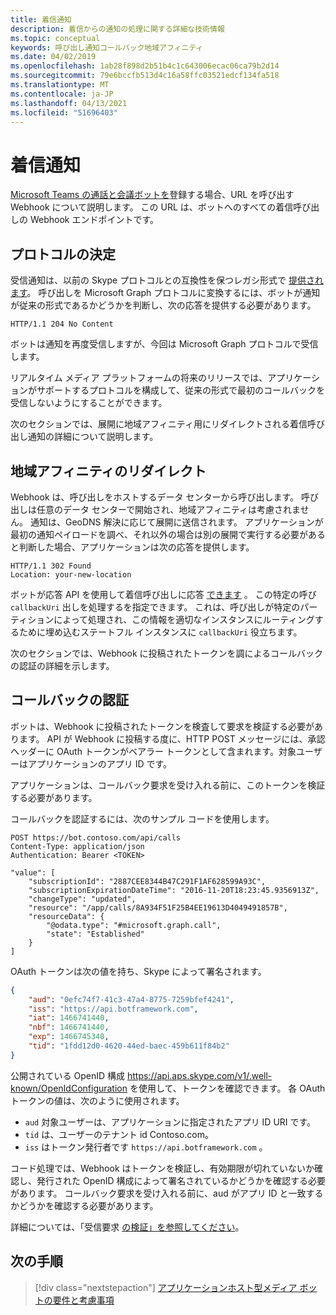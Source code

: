 ```yaml
---
title: 着信通知
description: 着信からの通知の処理に関する詳細な技術情報
ms.topic: conceptual
keywords: 呼び出し通知コールバック地域アフィニティ
ms.date: 04/02/2019
ms.openlocfilehash: 1ab28f898d2b51b4c1c643006ecac06ca79b2d14
ms.sourcegitcommit: 79e6bccfb513d4c16a58ffc03521edcf134fa518
ms.translationtype: MT
ms.contentlocale: ja-JP
ms.lasthandoff: 04/13/2021
ms.locfileid: "51696403"
---
```

# <a name="incoming-call-notifications"></a>着信通知

[Microsoft Teams の通話と会議ボットを](./registering-calling-bot.md#create-new-bot-or-add-calling-capabilities)登録する場合、URL を呼び出す Webhook について説明します。 この URL は、ボットへのすべての着信呼び出しの Webhook エンドポイントです。

## <a name="protocol-determination"></a>プロトコルの決定

受信通知は、以前の Skype プロトコルとの互換性を保つレガシ形式で [提供されます](/azure/bot-service/dotnet/bot-builder-dotnet-real-time-media-concepts?view=azure-bot-service-3.0&preserve-view=true)。 呼び出しを Microsoft Graph プロトコルに変換するには、ボットが通知が従来の形式であるかどうかを判断し、次の応答を提供する必要があります。

```http
HTTP/1.1 204 No Content
```

ボットは通知を再度受信しますが、今回は Microsoft Graph プロトコルで受信します。

リアルタイム メディア プラットフォームの将来のリリースでは、アプリケーションがサポートするプロトコルを構成して、従来の形式で最初のコールバックを受信しないようにすることができます。

次のセクションでは、展開に地域アフィニティ用にリダイレクトされる着信呼び出し通知の詳細について説明します。

## <a name="redirects-for-region-affinity"></a>地域アフィニティのリダイレクト

Webhook は、呼び出しをホストするデータ センターから呼び出します。 呼び出しは任意のデータ センターで開始され、地域アフィニティは考慮されません。 通知は、GeoDNS 解決に応じて展開に送信されます。 アプリケーションが最初の通知ペイロードを調べ、それ以外の場合は別の展開で実行する必要があると判断した場合、アプリケーションは次の応答を提供します。

```http
HTTP/1.1 302 Found
Location: your-new-location
```

ボットが応答 API を使用して着信呼び出しに応答 [できます](https://developer.microsoft.com/graph/docs/api-reference/beta/api/call_answer) 。 この特定の呼び `callbackUri` 出しを処理するを指定できます。 これは、呼び出しが特定のパーティションによって処理され、この情報を適切なインスタンスにルーティングするために埋め込むステートフル インスタンスに `callbackUri` 役立ちます。

次のセクションでは、Webhook に投稿されたトークンを調によるコールバックの認証の詳細を示します。

## <a name="authenticate-the-callback"></a>コールバックの認証

ボットは、Webhook に投稿されたトークンを検査して要求を検証する必要があります。 API が Webhook に投稿する度に、HTTP POST メッセージには、承認ヘッダーに OAuth トークンがベアラー トークンとして含まれます。対象ユーザーはアプリケーションのアプリ ID です。

アプリケーションは、コールバック要求を受け入れる前に、このトークンを検証する必要があります。

コールバックを認証するには、次のサンプル コードを使用します。

```http
POST https://bot.contoso.com/api/calls
Content-Type: application/json
Authentication: Bearer <TOKEN>

"value": [
    "subscriptionId": "2887CEE8344B47C291F1AF628599A93C",
    "subscriptionExpirationDateTime": "2016-11-20T18:23:45.9356913Z",
    "changeType": "updated",
    "resource": "/app/calls/8A934F51F25B4EE19613D4049491857B",
    "resourceData": {
        "@odata.type": "#microsoft.graph.call",
        "state": "Established"
    }
]
```

OAuth トークンは次の値を持ち、Skype によって署名されます。

```json
{
    "aud": "0efc74f7-41c3-47a4-8775-7259bfef4241",
    "iss": "https://api.botframework.com",
    "iat": 1466741440,
    "nbf": 1466741440,
    "exp": 1466745340,
    "tid": "1fdd12d0-4620-44ed-baec-459b611f84b2"
}
```

公開されている OpenID 構成 <https://api.aps.skype.com/v1/.well-known/OpenIdConfiguration> を使用して、トークンを確認できます。 各 OAuth トークンの値は、次のように使用されます。

* `aud` 対象ユーザーは、アプリケーションに指定されたアプリ ID URI です。
* `tid` は、ユーザーのテナント id Contoso.com。
* `iss` はトークン発行者です `https://api.botframework.com` 。

コード処理では、Webhook はトークンを検証し、有効期限が切れていないか確認し、発行された OpenID 構成によって署名されているかどうかを確認する必要があります。 コールバック要求を受け入れる前に、aud がアプリ ID と一致するかどうかを確認する必要があります。

詳細については、「受信要求 [の検証」を参照してください](https://github.com/microsoftgraph/microsoft-graph-comms-samples/blob/master/Samples/Common/Sample.Common/Authentication/AuthenticationProvider.cs)。

## <a name="next-step"></a>次の手順

> [!div class="nextstepaction"]
> [アプリケーションホスト型メディア ボットの要件と考慮事項](~/bots/calls-and-meetings/requirements-considerations-application-hosted-media-bots.md)

